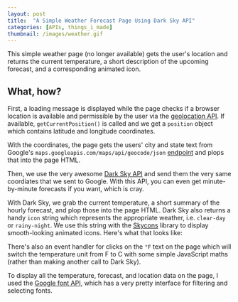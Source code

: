 ```yaml
---
layout: post
title:  "A Simple Weather Forecast Page Using Dark Sky API"
categories: [APIs, things_i_made]
thumbnail: /images/weather.gif
---
```


This simple weather page (no longer available) gets the user's location and returns the current temperature, a short description of the upcoming forecast, and a corresponding animated icon.

## What, how?

First, a loading message is displayed while the page checks if a browser location is available and permissible by the user via the [geolocation API](https://developer.mozilla.org/en-US/docs/Web/API/Geolocation/Using_geolocation). If available, `getCurrentPosition()` is called and we get a `position` object which contains latitude and longitude coordinates.

With the coordinates, the page gets the users' city and state text from Google's `maps.googleapis.com/maps/api/geocode/json` [endpoint](https://developers.google.com/maps/documentation/geocoding/intro) and plops that into the page HTML.

Then, we use the very awesome [Dark Sky API](https://darksky.net/dev/) and send them the very same coordiates that we sent to Google. With this API, you can even get minute-by-minute forecasts if you want, which is cray.

With Dark Sky, we grab the current temperature, a short summary of the hourly forecast, and plop those into the page HTML. Dark Sky also returns a handy `icon` string which represents the appropriate weather, i.e. `clear-day` or `rainy-night`. We use this string with the [Skycons](https://darkskyapp.github.io/skycons/) library to display smooth-looking animated icons. Here's what that looks like:

<script src="https://gist.github.com/dmatt/7a368b04e11836f8b8814bbb80ee0620.js"></script>

There's also an event handler for clicks on the `°F` text on the page which will switch the temperature unit from F to C with some simple JavaScript maths (rather than making another call to Dark Sky).

To display all the temperature, forecast, and location data on the page, I used the [Google font API](https://fonts.google.com/), which has a very pretty interface for filtering and selecting fonts.